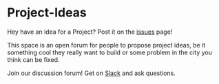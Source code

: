 # Project-Ideas
Hey have an idea for a Project?  Post it on the [issues](https://github.com/OpenDataSTL/Project-Ideas/issues) page!

This space is an open forum for people to propose project ideas, be it something cool they really want to build or some problem in the city you think can be fixed.

Join our discussion forum!  Get on [Slack](https://join.slack.com/t/opendatastl/shared_invite/enQtNDUwNTcwMTgzNTM3LWMyMTQ5NjhjNzM2YWQ0MWRlOTliMmVjN2JiMzAxOGZjNDhjOTE5NmUyMTM1ZTE5YmM1YmRiOTY0ZDY4NGMyM2M) and ask questions.
